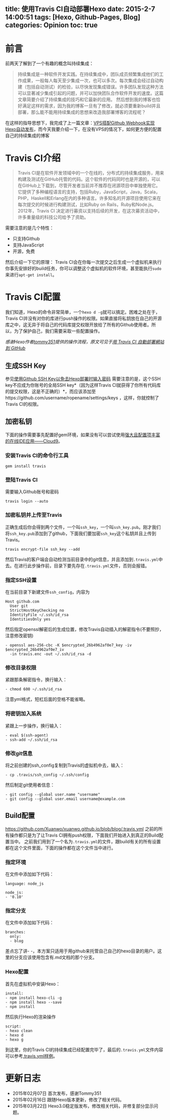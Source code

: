 title: 使用Travis CI自动部署Hexo
date: 2015-2-7 14:00:51
tags: [Hexo, Github-Pages, Blog]
categories: Opinion
toc: true
---
# 前言
前两天了解到了一个有趣的概念叫持续集成：
> 持续集成是一种软件开发实践。在持续集成中，团队成员频繁集成他们的工作成果，一般每人每天至少集成一次，也可以多次。每次集成会经过自动构建（包括自动测试）的检验，以尽快发现集成错误。许多团队发现这种方法可以显著减少集成引起的问题，并可以加快团队合作软件开发的速度。这篇文章简要介绍了持续集成的技巧和它最新的应用。
然后想到我的博客也恰好满足这样的需求，因为我的博客一旦有了修改，就必须要重新build并且部署，那么能不能用持续集成的思想来改造我部署博客的流程呢？

在这样的指导思想下，我完成了上一篇文章：[VPS搭配Github Webhook实现Hexo自动发布](http://xuanwo.org/2015/02/05/VPS-Hexo-Autodeploy/)，而今天我要介绍一下，在没有VPS的情况下，如何更方便的配置自己的持续集成的博客

<!-- more -->

# Travis CI介绍
> Travis CI是在软件开发领域中的一个在线的，分布式的持续集成服务，用来构建及测试在GitHub托管的代码。这个软件的代码同时也是开源的，可以在GitHub上下载到，尽管开发者当前并不推荐在闭源项目中单独使用它。
> 它提供了多种编程语言的支持，包括Ruby，JavaScript，Java，Scala，PHP，Haskell和Erlang在内的多种语言。许多知名的开源项目使用它来在每次提交的时候进行构建测试，比如Ruby on Rails，Ruby和Node.js。
> 2012年，Travis CI 决定进行募资以支持后续的开发，在这次募资活动中，许多重量级的科技公司给予了资助。

需要注意的是几个特性：
- 只支持Github
- 支持JavaScript
- 开源，免费

然后介绍一下它的原理：
Travis CI会在你每一次提交之后生成一个虚拟机来执行你事先安排好的build任务，你可以调整这个虚拟机的软件环境，甚至能执行`sudo`来进行`apt-get install`。

# Travis CI配置
我们知道，Hexo的命令非常简单，一个`hexo d -g`就可以搞定。困难之处在于，Travis CI并没有对你的库进行push操作的权限。如果直接将私钥放在自己的开源库之中，这无异于将自己的代码库提交权限开放给了所有的Github使用者。所以，为了保护自己，我们需要采取一些配置操作。

*感谢Hexo作者[tommy351](http://zespia.tw/)提供的操作流程，原文可见于[用 Travis CI 自動部署網站到 GitHub](http://zespia.tw/blog/2015/01/21/continuous-deployment-to-github-with-travis/)*

## 生成SSH Key
参见[使用Github SSH Key以免去Hexo部署时输入密码](http://xuanwo.org/2015/02/07/generate-a-ssh-key/)
需要注意的是，这个SSH key不应成为你账号的全局SSH key*（因为这样Travis CI就获得了你所有代码库的提交权限，这是不正确的）*，而应该添加至https://github.com/username/ropename/settings/keys ，这样，你就控制了Travis CI的权限。

## 加密私钥
下面的操作需要事先配置好gem环境，如果没有可以尝试使用[强大且配置项丰富的在线IDE应用——Cloud9](http://xuanwo.org/2014/08/07/Cloud9/)。

### 安装Travis CI的命令行工具
```
gem install travis
```
### 登陆Travis CI
需要输入Github账号和密码
```
travis login --auto
```

### 加密私钥并上传至Travis
正确生成后你会得到两个文件，一个叫`ssh_key`，一个叫`ssh_key.pub`。刚才我们将`ssh_key.pub`添加到了github，下面我们要加密`ssh_key`这个私钥并且上传到Travis。
```
travis encrypt-file ssh_key --add
```
然后Travis的客户端会自动检测当前目录中的git信息，并且添加到`.travis.yml`中去。在进行此步操作前，目录下要先存在`.travis.yml`文件，否则会报错。

### 指定SSH设置
在当前目录下新建文件`ssh_config`，内容为
```
Host github.com
  User git
  StrictHostKeyChecking no
  IdentityFile ~/.ssh/id_rsa
  IdentitiesOnly yes
```
然后指定openssl解密后的生成位置，修改Travis自动插入的解密指令(不要照抄，注意修改密钥)
```
- openssl aes-256-cbc -K $encrypted_26b4962af0e7_key -iv $encrypted_26b4962af0e7_iv
  -in travis.enc -out ~/.ssh/id_rsa -d
```

### 修改目录权限
紧跟那条解密指令，换行输入：
```
- chmod 600 ~/.ssh/id_rsa
```
注意yml格式，短杠后面的空格不能省略。

### 将密钥加入系统
紧跟上一步操作，换行输入：
```
- eval $(ssh-agent)
- ssh-add ~/.ssh/id_rsa
```

### 修改git信息
将之前创建的ssh_config复制到Travis的虚拟机中去，输入：
```
- cp .travis/ssh_config ~/.ssh/config
```
然后制定git使用者信息：
```
- git config --global user.name "username"
- git config --global user.email username@example.com
```

## Build配置
https://github.com/Xuanwo/xuanwo.github.io/blob/blog/.travis.yml
之前的所有操作都只是为了让Travis CI拥有push权限，下面我们开始进入到真正的Build配置当中。
之前我们用到了一个名为`.travis.yml`的文件，跟build有关的所有设置都在这个文件里面，下面的操作都在这个文件当中进行。

### 指定环境
在文件中添加如下代码：
```
language: node_js

node_js:
- '0.10'
```

### 指定分支
在文件中添加如下代码：
```
branches:
  only:
  - blog
```
差点忘了讲- -，本方案只适用于用github来托管自己自己的hexo目录的用户。这里的分支应该使用包含有.md文档的那个分支。

### Hexo配置
首先在虚拟机中安装Hexo：
```
install:
- npm install hexo-cli -g
- npm install hexo --save
- npm install
```
然后执行Hexo的渲染操作
```
script:
- hexo clean
- hexo d 
- hexo g
```

到这里，你的Travis CI的持续集成已经配置完毕了，最后的`.travis.yml`文件内容可以参考[.travis.yml样例](https://github.com/Xuanwo/xuanwo.github.io/blob/blog/.travis.yml)。

# 更新日志
- 2015年02月07日 首次发布，感谢Tommy351
- 2015年02月16日 跟随Hexo版本更新，修改了相关代码。
- 2015年03月22日 Hexo3.0稳定版发布，修改相关代码，并修复部分显示问题。